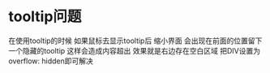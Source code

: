 # tooltip问题
在使用tooltip的时候 如果鼠标去显示tooltip后 缩小界面 会出现在前面的位置留下一个隐藏的tooltip 这样会造成内容超出 效果就是右边存在空白区域 把DIV设置为overflow: hidden即可解决
